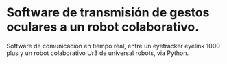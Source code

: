 # Software de transmisión de gestos oculares a un robot colaborativo.

Software de comunicación en tiempo real, entre un eyetracker eyelink 1000 plus  y un robot colaborativo Ur3 de universal robots, via Python.


